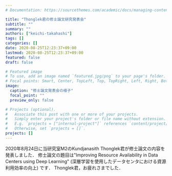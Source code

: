 ```yaml
---
# Documentation: https://sourcethemes.com/academic/docs/managing-content/

title: "Thonglek君の修士論文研究発表会"
subtitle: ""
summary: ""
authors: ["keichi-takahashi"]
tags: []
categories: []
date: 2020-08-25T12:23:37+09:00
lastmod: 2020-08-25T12:23:37+09:00
featured: false
draft: false

# Featured image
# To use, add an image named `featured.jpg/png` to your page's folder.
# Focal points: Smart, Center, TopLeft, Top, TopRight, Left, Right, BottomLeft, Bottom, BottomRight.
image:
  caption: "修士論文発表会の様子"
  focal_point: ""
  preview_only: false

# Projects (optional).
#   Associate this post with one or more of your projects.
#   Simply enter your project's folder or file name without extension.
#   E.g. `projects = ["internal-project"]` references `content/project/deep-learning/index.md`.
#   Otherwise, set `projects = []`.
projects: []
---
```


2020年8月24日に当研究室M2のKundjanasith Thonglek君が修士論文の内容を発表しました．
修士論文の題目は"Improving Resource Availability in Data Centers using Deep Learning" (深層学習を使用したデータセンタにおける資源利用効率の向上) です．
Thonglek君，お疲れさまでした．
